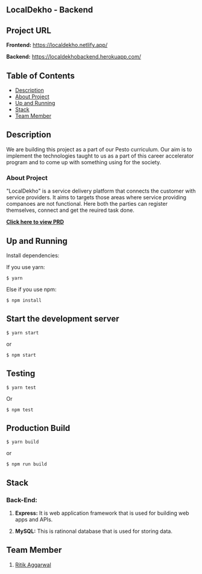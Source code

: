 ## LocalDekho - Backend

## Project URL

**Frontend:** https://localdekho.netlify.app/

**Backend:** https://localdekhobackend.herokuapp.com/

## **Table of Contents**
- [Description](#description)
- [About Project](#about-project)
- [Up and Running](#up-and-running)
- [Stack](#stack)
- [Team Member](#team-member)

## Description

We are building this project as a part of our Pesto curriculum. Our aim is to implement the technologies taught to us as a part of this career accelerator program and to come up with something using for the society.

### About Project

"LocalDekho" is a service delivery platform that connects the customer with service providers.
It aims to targets those areas where service providing companoes are not functional. Here both the parties can register themselves, connect and get the reuired task done.

**[Click here to view PRD](https://docs.google.com/document/d/1yHb4LakPRSB_u7uAE_js7Tr7ONfeA-k-Jy4kFbtLn4k/edit)**

## Up and Running

Install dependencies:

If you use yarn:

```
$ yarn
```

Else if you use npm:

```
$ npm install
```

## Start the development server

```
$ yarn start
```

or

```
$ npm start
```

## Testing

```
$ yarn test
```

Or

```
$ npm test
```

## Production Build

```
$ yarn build
```

or

```
$ npm run build
```

## Stack

### Back-End:

1. **Express:** It is web application framework that is used for building web apps and APIs.

2. **MySQL:** This is ratinonal database that is used for storing data.

## Team Member

1.  [Ritik Aggarwal](https://github.com/ritikagg)
